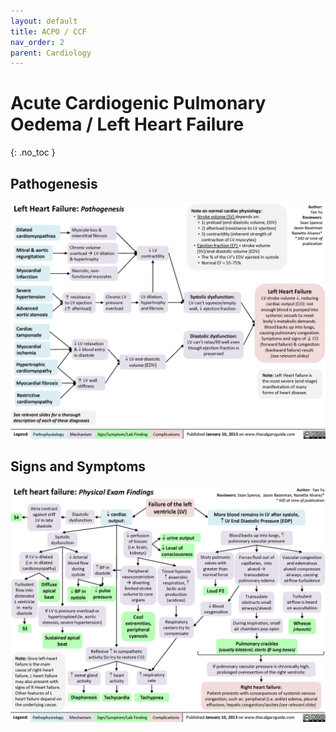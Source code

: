 ```yaml
---
layout: default
title: ACPO / CCF
nav_order: 2
parent: Cardiology
---
```


# Acute Cardiogenic Pulmonary Oedema / Left Heart Failure
{: .no_toc }

## Pathogenesis

![](/assets/images/Left-Heart-Failure-Pathogenesis.jpg)

## Signs and Symptoms

![](/assets/images/Left-Heart-Failure-Physical-Exam-Findings.jpg)
